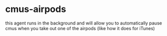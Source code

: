 # cmus-airpods

this agent runs in the background and will allow you to automatically pause cmus when you take out one of the airpods (like how it does for iTunes)
